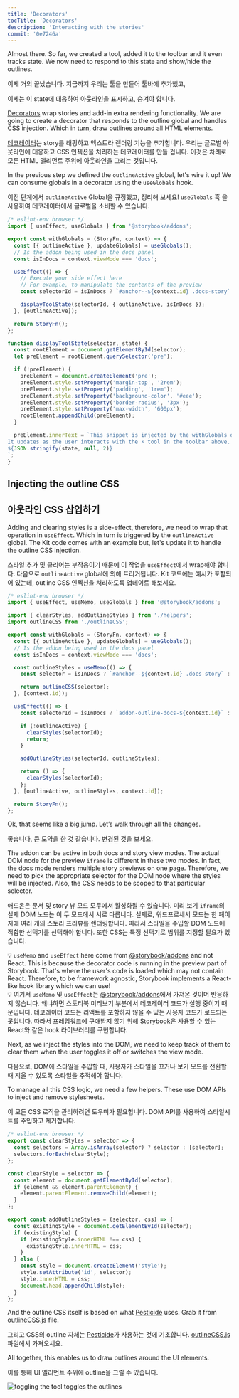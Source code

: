 ```yaml
---
title: 'Decorators'
tocTitle: 'Decorators'
description: 'Interacting with the stories'
commit: '0e7246a'
---
```


Almost there. So far, we created a tool, added it to the toolbar and it even tracks state. We now need to respond to this state and show/hide the outlines.

이제 거의 끝났습니다. 지금까지 우리는 툴을 만들어 툴바에 추가했고,

이제는 이 state에 대응하여 아웃라인을 표시하고, 숨겨야 합니다.

[Decorators](https://storybook.js.org/docs/react/writing-stories/decorators) wrap stories and add-in extra rendering functionality. We are going to create a decorator that responds to the outline global and handles CSS injection. Which in turn, draw outlines around all HTML elements.

[데코레이터](https://storybook.js.org/docs/react/writing-stories/decorators)는 story를 래핑하고 엑스트라 렌더링 기능을 추가합니다. 우리는 글로벌 아웃라인에 대응하고 CSS 인젝션을 처리하는 데코레이터를 만들 겁니다. 이것은 차례로 모든 HTML 엘리먼트 주위에 아웃라인을 그리는 것입니다.

In the previous step we defined the `outlineActive` global, let's wire it up! We can consume globals in a decorator using the `useGlobals` hook.

이전 단계에서 `outlineActive` Global을 규정했고, 정리해 보세요! `useGlobals` 훅 을 사용하여 데코레이터에서 글로벌을 소비할 수 있습니다.

```js:title=src/withGlobals.js
/* eslint-env browser */
import { useEffect, useGlobals } from '@storybook/addons';

export const withGlobals = (StoryFn, context) => {
  const [{ outlineActive }, updateGlobals] = useGlobals();
  // Is the addon being used in the docs panel
  const isInDocs = context.viewMode === 'docs';

  useEffect(() => {
    // Execute your side effect here
    // For example, to manipulate the contents of the preview
    const selectorId = isInDocs ? `#anchor--${context.id} .docs-story` : `root`;

    displayToolState(selectorId, { outlineActive, isInDocs });
  }, [outlineActive]);

  return StoryFn();
};

function displayToolState(selector, state) {
  const rootElement = document.getElementById(selector);
  let preElement = rootElement.querySelector('pre');

  if (!preElement) {
    preElement = document.createElement('pre');
    preElement.style.setProperty('margin-top', '2rem');
    preElement.style.setProperty('padding', '1rem');
    preElement.style.setProperty('background-color', '#eee');
    preElement.style.setProperty('border-radius', '3px');
    preElement.style.setProperty('max-width', '600px');
    rootElement.appendChild(preElement);
  }

  preElement.innerText = `This snippet is injected by the withGlobals decorator.
It updates as the user interacts with the ⚡ tool in the toolbar above.
${JSON.stringify(state, null, 2)}
`;
}
```

## Injecting the outline CSS
## 아웃라인 CSS 삽입하기

Adding and clearing styles is a side-effect, therefore, we need to wrap that operation in `useEffect`. Which in turn is triggered by the `outlineActive` global. The Kit code comes with an example but, let's update it to handle the outline CSS injection.

스타일 추가 및 클리어는 부작용이기 때문에 이 작업을 `useEffect`에서 wrap해야 합니다. 다음으로 `outlineActive` global에 의해 트리거됩니다. Kit 코드에는 예시가 포함되어 있는데, outline CSS 인젝션을 처리하도록 업데이트 해보세요.

```js:title=src/withGlobals.js
/* eslint-env browser */
import { useEffect, useMemo, useGlobals } from '@storybook/addons';

import { clearStyles, addOutlineStyles } from './helpers';
import outlineCSS from './outlineCSS';

export const withGlobals = (StoryFn, context) => {
  const [{ outlineActive }, updateGlobals] = useGlobals();
  // Is the addon being used in the docs panel
  const isInDocs = context.viewMode === 'docs';

  const outlineStyles = useMemo(() => {
    const selector = isInDocs ? `#anchor--${context.id} .docs-story` : '.sb-show-main';

    return outlineCSS(selector);
  }, [context.id]);

  useEffect(() => {
    const selectorId = isInDocs ? `addon-outline-docs-${context.id}` : `addon-outline`;

    if (!outlineActive) {
      clearStyles(selectorId);
      return;
    }

    addOutlineStyles(selectorId, outlineStyles);

    return () => {
      clearStyles(selectorId);
    };
  }, [outlineActive, outlineStyles, context.id]);

  return StoryFn();
};
```

Ok, that seems like a big jump. Let’s walk through all the changes.

좋습니다, 큰 도약을 한 것 같습니다. 변경된 것을 보세요.

The addon can be active in both docs and story view modes. The actual DOM node for the preview `iframe` is different in these two modes. In fact, the docs mode renders multiple story previews on one page. Therefore, we need to pick the appropriate selector for the DOM node where the styles will be injected. Also, the CSS needs to be scoped to that particular selector.

애드온은 문서 및 story 뷰 모드 모두에서 활성화될 수 있습니다. 미리 보기 `iframe`의 실제 DOM 노드는 이 두 모드에서 서로 다릅니다. 실제로, 워드프로세서 모드는 한 페이지에 여러 개의 스토리 프리뷰를 렌더링합니다. 따라서 스타일을 주입할 DOM 노드에 적합한 선택기를 선택해야 합니다. 또한 CSS는 특정 선택기로 범위를 지정할 필요가 있습니다.

<div class="aside"> 💡 <code>useMemo</code> and <code>useEffect</code> here come from <a href="https://storybook.js.org/docs/react/addons/addons-api">@storybook/addons</a> and not React. This is because the decorator code is running in the preview part of Storybook. That's where the user's code is loaded which may not contain React. Therefore, to be framework agnostic, Storybook implements a React-like hook library which we can use!</div>

<div class="aside"> 💡 여기서 <code>useMemo</code> 및 <code>useEffect</code>는 <a href="https://storybook.js.org/docs/react/addons/addons-api">@storybook/addons</a>에서 가져온 것이며 반응하지 않습니다. 왜냐하면 스토리북 미리보기 부분에서 데코레이터 코드가 실행 중이기 때문입니다. 데코레이터 코드는 리액트를 포함하지 않을 수 있는 사용자 코드가 로드되는 곳입니다. 따라서 프레임워크에 구애받지 않기 위해 Storybook은 사용할 수 있는 React와 같은 hook 라이브러리를 구현합니다.</div>

Next, as we inject the styles into the DOM, we need to keep track of them to clear them when the user toggles it off or switches the view mode.

다음으로, DOM에 스타일을 주입할 때, 사용자가 스타일을 끄거나 보기 모드를 전환할 때 지울 수 있도록 스타일을 추적해야 합니다.

To manage all this CSS logic, we need a few helpers. These use DOM APIs to inject and remove stylesheets.

이 모든 CSS 로직을 관리하려면 도우미가 필요합니다. DOM API를 사용하여 스타일시트를 주입하고 제거합니다.

```js:title=src/helpers.js
/* eslint-env browser */
export const clearStyles = selector => {
  const selectors = Array.isArray(selector) ? selector : [selector];
  selectors.forEach(clearStyle);
};

const clearStyle = selector => {
  const element = document.getElementById(selector);
  if (element && element.parentElement) {
    element.parentElement.removeChild(element);
  }
};

export const addOutlineStyles = (selector, css) => {
  const existingStyle = document.getElementById(selector);
  if (existingStyle) {
    if (existingStyle.innerHTML !== css) {
      existingStyle.innerHTML = css;
    }
  } else {
    const style = document.createElement('style');
    style.setAttribute('id', selector);
    style.innerHTML = css;
    document.head.appendChild(style);
  }
};
```

And the outline CSS itself is based on what [Pesticide](https://github.com/mrmrs/pesticide) uses. Grab it from [outlineCSS.js](https://github.com/chromaui/learnstorybook-addon-code/blob/main/src/outlineCSS.js) file.

그리고 CSS의 outline 자체는 [Pesticide](https://github.com/mrmrs/pesticide)가 사용하는 것에 기초합니다. [outlineCSS.js](https://github.com/chromaui/learnstorybook-addon-code/blob/main/src/outlineCSS.js) 파일에서 가져오세요.

All together, this enables us to draw outlines around the UI elements.

이를 통해 UI 엘리먼트 주위에 outline을 그릴 수 있습니다.

![toggling the tool toggles the outlines](../../images/outlines.png)
